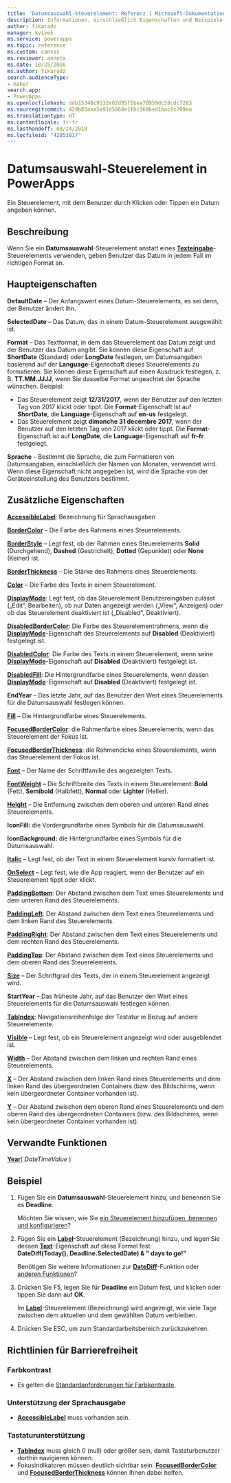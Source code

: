 ```yaml
---
title: 'Datumsauswahl-Steuerelement: Referenz | Microsoft-Dokumentation'
description: Informationen, einschließlich Eigenschaften und Beispiele, über das Datumsauswahl-Steuerelement
author: fikaradz
manager: kvivek
ms.service: powerapps
ms.topic: reference
ms.custom: canvas
ms.reviewer: anneta
ms.date: 10/25/2016
ms.author: fikaradz
search.audienceType:
- maker
search.app:
- PowerApps
ms.openlocfilehash: ddb15340c9532e82d95f1bea70959dc59cdc7283
ms.sourcegitcommit: 429b83aaa5a91d5868e1fbc169bed1bac0c709ea
ms.translationtype: HT
ms.contentlocale: fr-fr
ms.lasthandoff: 08/24/2018
ms.locfileid: "42853817"
---
```

# <a name="date-picker-control-in-powerapps"></a>Datumsauswahl-Steuerelement in PowerApps
Ein Steuerelement, mit dem Benutzer durch Klicken oder Tippen ein Datum angeben können.

## <a name="description"></a>Beschreibung
Wenn Sie ein **Datumsauswahl**-Steuerelement anstatt eines **[Texteingabe](control-text-input.md)**-Steuerelements verwenden, geben Benutzer das Datum in jedem Fall im richtigen Format an.

## <a name="key-properties"></a>Haupteigenschaften
**DefaultDate** – Der Anfangswert eines Datum-Steuerelements, es sei denn, der Benutzer ändert ihn.

**SelectedDate** – Das Datum, das in einem Datum-Steuerelement ausgewählt ist.

**Format** – Das Textformat, in dem das Steuerelement das Datum zeigt und der Benutzer das Datum angibt. Sie können diese Eigenschaft auf **ShortDate** (Standard) oder **LongDate** festlegen, um Datumsangaben basierend auf der **Language**-Eigenschaft dieses Steuerelements zu formatieren. Sie können diese Eigenschaft auf einen Ausdruck festlegen, z. B. **TT.MM.JJJJ**, wenn Sie dasselbe Format ungeachtet der Sprache wünschen. Beispiel:

* Das Steuerelement zeigt **12/31/2017**, wenn der Benutzer auf den letzten Tag von 2017 klickt oder tippt. Die **Format**-Eigenschaft ist auf **ShortDate**, die **Language**-Eigenschaft auf **en-us** festgelegt.
* Das Steuerelement zeigt **dimanche 31 decembre 2017**, wenn der Benutzer auf den letzten Tag von 2017 klickt oder tippt. Die **Format**-Eigenschaft ist auf **LongDate**, die **Language**-Eigenschaft auf **fr-fr** festgelegt.

**Sprache** – Bestimmt die Sprache, die zum Formatieren von Datumsangaben, einschließlich der Namen von Monaten, verwendet wird. Wenn diese Eigenschaft nicht angegeben ist, wird die Sprache von der Geräteeinstellung des Benutzers bestimmt.

## <a name="additional-properties"></a>Zusätzliche Eigenschaften
**[AccessibleLabel](properties-accessibility.md)**: Bezeichnung für Sprachausgaben

**[BorderColor](properties-color-border.md)** – Die Farbe des Rahmens eines Steuerelements.

**[BorderStyle](properties-color-border.md)** – Legt fest, ob der Rahmen eines Steuerelements **Solid** (Durchgehend), **Dashed** (Gestrichelt), **Dotted** (Gepunktet) oder **None** (Keiner) ist.

**[BorderThickness](properties-color-border.md)** – Die Stärke des Rahmens eines Steuerelements.

**[Color](properties-color-border.md)** – Die Farbe des Texts in einem Steuerelement.

**[DisplayMode](properties-core.md)**: Legt fest, ob das Steuerelement Benutzereingaben zulässt („Edit“, Bearbeiten), ob nur Daten angezeigt werden („View“, Anzeigen) oder ob das Steuerelement deaktiviert ist („Disabled“, Deaktiviert).

**[DisabledBorderColor](properties-color-border.md)**: Die Farbe des Steuerelementrahmens, wenn die **[DisplayMode](properties-core.md)**-Eigenschaft des Steuerelements auf **Disabled** (Deaktiviert) festgelegt ist.

**[DisabledColor](properties-color-border.md)**: Die Farbe des Texts in einem Steuerelement, wenn seine **[DisplayMode](properties-core.md)**-Eigenschaft auf **Disabled** (Deaktiviert) festgelegt ist.

**[DisabledFill](properties-color-border.md)**: Die Hintergrundfarbe eines Steuerelements, wenn dessen **[DisplayMode](properties-core.md)**-Eigenschaft auf **Disabled** (Deaktiviert) festgelegt ist.

**EndYear** – Das letzte Jahr, auf das Benutzer den Wert eines Steuerelements für die Datumsauswahl festlegen können.

**[Fill](properties-color-border.md)** – Die Hintergrundfarbe eines Steuerelements.

**[FocusedBorderColor](properties-color-border.md)**: die Rahmenfarbe eines Steuerelements, wenn das Steuerelement der Fokus ist.

**[FocusedBorderThickness](properties-color-border.md)**: die Rahmendicke eines Steuerelements, wenn das Steuerelement der Fokus ist.

**[Font](properties-text.md)** – Der Name der Schriftfamilie des angezeigten Texts.

**[FontWeight](properties-text.md)** – Die Schriftbreite des Texts in einem Steuerelement: **Bold** (Fett), **Semibold** (Halbfett), **Normal** oder **Lighter** (Heller).

**[Height](properties-size-location.md)** – Die Entfernung zwischen dem oberen und unteren Rand eines Steuerelements.

**IconFill:** die Vordergrundfarbe eines Symbols für die Datumsauswahl.

**IconBackground:** die Hintergrundfarbe eines Symbols für die Datumsauswahl.

**[Italic](properties-text.md)** – Legt fest, ob der Text in einem Steuerelement kursiv formatiert ist.

**[OnSelect](properties-core.md)** – Legt fest, wie die App reagiert, wenn der Benutzer auf ein Steuerelement tippt oder klickt.

**[PaddingBottom](properties-size-location.md)**: Der Abstand zwischen dem Text eines Steuerelements und dem unteren Rand des Steuerelements.

**[PaddingLeft](properties-size-location.md)**: Der Abstand zwischen dem Text eines Steuerelements und dem linken Rand des Steuerelements.

**[PaddingRight](properties-size-location.md)**: Der Abstand zwischen dem Text eines Steuerelements und dem rechten Rand des Steuerelements.

**[PaddingTop](properties-size-location.md)**: Der Abstand zwischen dem Text eines Steuerelements und dem oberen Rand des Steuerelements.

**[Size](properties-text.md)** – Der Schriftgrad des Texts, der in einem Steuerelement angezeigt wird.

**StartYear** – Das früheste Jahr, auf das Benutzer den Wert eines Steuerelements für die Datumsauswahl festlegen können.

**[TabIndex](properties-accessibility.md)**: Navigationsreihenfolge der Tastatur in Bezug auf andere Steuerelemente.

**[Visible](properties-core.md)** – Legt fest, ob ein Steuerelement angezeigt wird oder ausgeblendet ist.

**[Width](properties-size-location.md)** – Der Abstand zwischen dem linken und rechten Rand eines Steuerelements.

**[X](properties-size-location.md)** – Der Abstand zwischen dem linken Rand eines Steuerelements und dem linken Rand des übergeordneten Containers (bzw. des Bildschirms, wenn kein übergeordneter Container vorhanden ist).

**[Y](properties-size-location.md)** – Der Abstand zwischen dem oberen Rand eines Steuerelements und dem oberen Rand des übergeordneten Containers (bzw. des Bildschirms, wenn kein übergeordneter Container vorhanden ist).

## <a name="related-functions"></a>Verwandte Funktionen
**[Year](../functions/function-datetime-parts.md)**( *DateTimeValue* )

## <a name="example"></a>Beispiel
1. Fügen Sie ein **Datumsauswahl**-Steuerelement hinzu, und benennen Sie es **Deadline**.

    Möchten Sie wissen, wie Sie [ein Steuerelement hinzufügen, benennen und konfigurieren](../add-configure-controls.md)?
2. Fügen Sie ein **[Label](control-text-box.md)**-Steuerelement (Bezeichnung) hinzu, und legen Sie dessen **[Text](properties-core.md)**-Eigenschaft auf diese Formel fest:
   <br>**DateDiff(Today(), Deadline.SelectedDate) & " days to go!"**

    Benötigen Sie weitere Informationen zur **[DateDiff](../functions/function-dateadd-datediff.md)**-Funktion oder [anderen Funktionen](../formula-reference.md)?
3. Drücken Sie F5, legen Sie für **Deadline** ein Datum fest, und klicken oder tippen Sie dann auf **OK**.

    Im **[Label](control-text-box.md)**-Steuerelement (Bezeichnung) wird angezeigt, wie viele Tage zwischen dem aktuellen und dem gewählten Datum verbleiben.
4. Drücken Sie ESC, um zum Standardarbeitsbereich zurückzukehren.


## <a name="accessibility-guidelines"></a>Richtlinien für Barrierefreiheit
### <a name="color-contrast"></a>Farbkontrast
* Es gelten die [Standardanforderungen für Farbkontraste](../accessible-apps-color.md).

### <a name="screen-reader-support"></a>Unterstützung der Sprachausgabe
* **[AccessibleLabel](properties-accessibility.md)** muss vorhanden sein.

### <a name="keyboard-support"></a>Tastaturunterstützung
* **[TabIndex](properties-accessibility.md)** muss gleich 0 (null) oder größer sein, damit Tastaturbenutzer dorthin navigieren können.
* Fokusindikatoren müssen deutlich sichtbar sein. **[FocusedBorderColor](properties-color-border.md)** und **[FocusedBorderThickness](properties-color-border.md)** können Ihnen dabei helfen.
